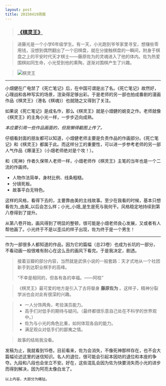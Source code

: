 ```yaml
---
layout: post
title: 20150419周报
---
```

> ### [《棋灵王》](http://book.douban.com/series/784)

> 进藤光是一个小学6年级学生。有一天，小光跑到爷爷家里寻宝，想赚些零用钱，没想到偶然翻出了一个旧棋盘，就在分接触棋盘的一瞬间，附身于棋盘之上的平安时代天才棋士——藤原佐为的灵魂进入了他的体内。佐为热爱围棋如同生命，小光受到他的熏陶，逐渐对围棋产生了兴趣。

> ![棋灵王](http://img3.douban.com/lpic/s1171613.jpg "棋灵王第一卷")

****

小畑健在广电禁了《死亡笔记》后，在中国可谓是出了名。《死亡笔记》故然好，心理战和各种写实的场景，渲染得足够出彩。于是老师的另一部也拍成番剧的漫画作品《棋灵王》（港名《棋魂》）也就随之又得到了关注。

如果说《死亡笔记》是成名作，那么《棋灵王》就是小畑健的蜕变之作。老师就像《棋灵王》的主角小光一样，一步步迈向成熟。

_本应要引用一些作品画面的，但我懒得截图上传了。_

仔细看封面的朋友都可以知道，小畑健老师主要是负责作品的作画部分。《死亡笔记》和《棋灵王》都属于此。而这样分工的重要性，可以进一步参考老师的另一部人气作品《爆漫王》（小畑老师绝对是个攻！）。

和《死神》作者久保带人老师一样，小畑老师作《棋灵王》主笔的当年也是一个二流的作画师。

* 人物作法简单，身材比例、线条粗糙。
* 分镜死板。
* 故事平白无特色。

这样的风格，看得下去的，主要靠由美的主线故事。至少在我看的时候，基本只想看佐为_由美_以后会怎么样；小光_小畑_是生是死与我何干。风格稳定地持续到第八卷得到了提升。

从第八卷开始，画风得到了明显的整顿，很可能是小畑老师良心发展，又或者有人帮他画了。小光终于不是以歪瓜的样子出现，佐为终于是一个男生！

************

作为一部很多人都知道的作品，因为它的篇幅（总23卷）也成为长坑的一部分，不看动画一般很难有耐心在这么丑的画风下看完。于是我决定，剧透。

> 接着豆瓣的部分内容，当然就是武侠小说的一般套路：天才式地从一个社团新手到达职业棋手的高峰。
> 
> “不幸是相同的，但各有各的幸福。——阿桂”

> 《棋灵王》最可爱的地方是引入了古将替身 **藤原佐为** 。这样子，精神分裂学派也会对此有很深的兴趣。

> * 一人分饰两角，考验演员能力。
> * 高手们对低手的期待与疑问。（最终都很乐意自己处在不科学的世界观中。）
> * 佐为与小光的角色比重，如何体现各自的能力。
> * 满足观众对低手们的鄙夷之情。

> 故事的结局我没看。

发稿为止，我就看到15卷。目前看来，佐为会消失，不像死神那样存在，也不会大篇幅论述这里的迷信知识。名人的退位，很可能会引起本因坊的退位和本座的争夺。九段和八段也会坐立不安。好在，这些混乱会因为佐为快要消失而小光的进步而得到解决，因为阿亮太像白龙了。


```
以上内容，大部分为瞎扯。
```